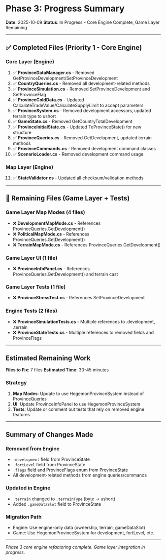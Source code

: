 # Phase 3: Progress Summary

**Date**: 2025-10-09
**Status**: In Progress - Core Engine Complete, Game Layer Remaining

---

## ✅ Completed Files (Priority 1 - Core Engine)

### Core Layer (Engine)
1. ✅ **ProvinceDataManager.cs** - Removed GetProvinceDevelopment/SetProvinceDevelopment
2. ✅ **CountryQueries.cs** - Removed all development-related methods
3. ✅ **ProvinceSimulation.cs** - Removed SetProvinceDevelopment and SetProvinceFlag
4. ✅ **ProvinceColdData.cs** - Updated CalculateTradeValue/CalculateSupplyLimit to accept parameters
5. ✅ **ProvinceSystem.cs** - Removed development accessors, updated terrain type to ushort
6. ✅ **GameState.cs** - Removed GetCountryTotalDevelopment
7. ✅ **ProvinceInitialState.cs** - Updated ToProvinceState() for new structure
8. ✅ **ProvinceQueries.cs** - Removed GetDevelopment, updated terrain methods
9. ✅ **ProvinceCommands.cs** - Removed development command classes
10. ✅ **ScenarioLoader.cs** - Removed development command usage

### Map Layer (Engine)
11. ✅ **StateValidator.cs** - Updated all checksum/validation methods

---

## 🔄 Remaining Files (Game Layer + Tests)

### Game Layer Map Modes (4 files)
- ❌ **DevelopmentMapMode.cs** - References ProvinceQueries.GetDevelopment()
- ❌ **PoliticalMapMode.cs** - References ProvinceQueries.GetDevelopment()
- ❌ **TerrainMapMode.cs** - References ProvinceQueries.GetDevelopment()

### Game Layer UI (1 file)
- ❌ **ProvinceInfoPanel.cs** - References ProvinceQueries.GetDevelopment() and terrain cast

### Game Layer Tests (1 file)
- ❌ **ProvinceStressTest.cs** - References SetProvinceDevelopment

### Engine Tests (2 files)
- ❌ **ProvinceSimulationTests.cs** - Multiple references to .development, .terrain
- ❌ **ProvinceStateTests.cs** - Multiple references to removed fields and ProvinceFlags

---

## Estimated Remaining Work

**Files to Fix**: 7 files
**Estimated Time**: 30-45 minutes

### Strategy
1. **Map Modes**: Update to use HegemonProvinceSystem instead of ProvinceQueries
2. **UI**: Update ProvinceInfoPanel to use HegemonProvinceSystem
3. **Tests**: Update or comment out tests that rely on removed engine features

---

## Summary of Changes Made

### Removed from Engine
- `.development` field from ProvinceState
- `.fortLevel` field from ProvinceState
- `.flags` field and ProvinceFlags enum from ProvinceState
- All development-related methods from engine queries/commands

### Updated in Engine
- `.terrain` changed to `.terrainType` (byte → ushort)
- Added `.gameDataSlot` field to ProvinceState

### Migration Path
- Engine: Use engine-only data (ownership, terrain, gameDataSlot)
- Game: Use HegemonProvinceSystem for development, fortLevel, etc.

---

*Phase 3 core engine refactoring complete. Game layer integration in progress.*
